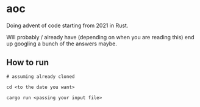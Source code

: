 # aoc

Doing advent of code starting from 2021 in Rust.

Will probably / already have (depending on when you are reading this) end up googling a bunch of the answers maybe.


## How to run

```
# assuming already cloned

cd <to the date you want>

cargo run <passing your input file>
```